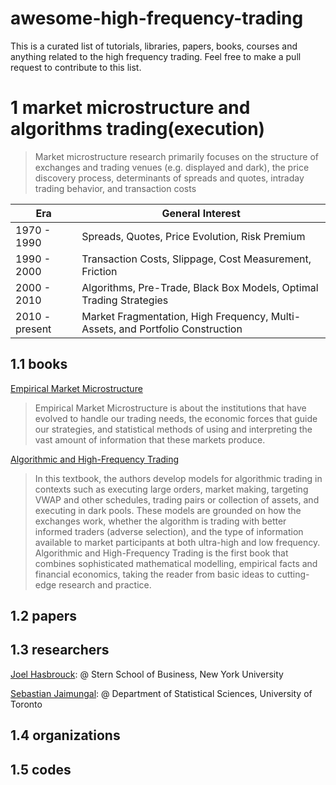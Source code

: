 # awesome-high-frequency-trading

This is a curated list of tutorials, libraries, papers, books, courses and anything related to the high frequency trading. Feel free to make a pull request to contribute to this list.

# 1 market microstructure and algorithms trading(execution)

> Market microstructure research primarily focuses on the structure of exchanges and trading venues (e.g. displayed and dark), the price discovery process, determinants of spreads and quotes, intraday trading behavior, and transaction costs

|Era|General Interest|
|---|---|
|1970 - 1990|Spreads, Quotes, Price Evolution, Risk Premium|
|1990 - 2000|Transaction Costs, Slippage, Cost Measurement, Friction|
|2000 - 2010|Algorithms, Pre-Trade, Black Box Models, Optimal Trading Strategies|
|2010 - present|Market Fragmentation, High Frequency, Multi-Assets, and Portfolio Construction|


## 1.1 books

[Empirical Market Microstructure](https://www.amazon.com/Empirical-Market-Microstructure-Institutions-Econometrics/dp/0195301641)

> Empirical Market Microstructure is about the institutions that have evolved to handle our trading needs, the economic forces that guide our strategies, and statistical methods of using and interpreting the vast amount of information that these markets produce.

[Algorithmic and High-Frequency Trading](https://www.amazon.co.uk/gp/product/1107091144/ref=s9_simh_gw_p14_d0_i1)

> In this textbook, the authors develop models for algorithmic trading in contexts such as executing large orders, market making, targeting VWAP and other schedules, trading pairs or collection of assets, and executing in dark pools. These models are grounded on how the exchanges work, whether the algorithm is trading with better informed traders (adverse selection), and the type of information available to market participants at both ultra-high and low frequency. Algorithmic and High-Frequency Trading is the first book that combines sophisticated mathematical modelling, empirical facts and financial economics, taking the reader from basic ideas to cutting-edge research and practice.


## 1.2 papers
## 1.3 researchers
[Joel Hasbrouck](http://people.stern.nyu.edu/jhasbrou/index.html): @ Stern School of Business, New York University

[Sebastian Jaimungal](http://sebastian.statistics.utoronto.ca/): @ Department of Statistical Sciences, University of Toronto
## 1.4 organizations
## 1.5 codes
